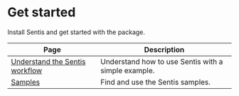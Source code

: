 # Get started

Install Sentis and get started with the package.

|Page|Description|
|-|-|
|[Understand the Sentis workflow](understand-sentis-workflow.md)|Understand how to use Sentis with a simple example.|
|[Samples](package-samples.md)|Find and use the Sentis samples.|
